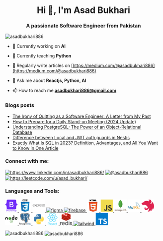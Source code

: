 <h1 align="center">Hi 👋, I'm Asad Bukhari</h1>
<h3 align="center">A passionate Software Engineer from Pakistan</h3>

<p align="left"> <img src="https://komarev.com/ghpvc/?username=asadbukhari886&label=Profile%20views&color=0e75b6&style=flat" alt="asadbukhari886" /> </p>

<!--<p align="left"> <a href="https://github.com/ryo-ma/github-profile-trophy"><img src="https://github-profile-trophy.vercel.app/?username=asadbukhari886" alt="asadbukhari886" /></a> </p> -->

- 🔭 Currently working on **AI**

- 🌱 Currently teaching **Python**

- 📝 Regularly write articles on [https://medium.com/@asadbukhari886](https://medium.com/@asadbukhari886)

- 💬 Ask me about **Reactjs, Python, AI**

- 📫 How to reach me **asadbukhari886@gmail.com**

### Blogs posts
<!-- BLOG-POST-LIST:START -->
- [The Irony of Quitting as a Software Engineer: A Letter from My Past](https://medium.com/@asadbukhari886/the-irony-of-quitting-as-a-software-engineer-a-letter-from-my-past-a94b3704f420?source=rss-7a3365a324cc------2)
- [How to Prepare for a Daily Stand-up Meeting &lpar;2024 Update&rpar;](https://medium.com/@asadbukhari886/how-to-prepare-for-a-daily-stand-up-meeting-2024-update-8d9bdf370c26?source=rss-7a3365a324cc------2)
- [Understanding PostgreSQL: The Power of an Object-Relational Database](https://medium.com/@asadbukhari886/understanding-of-postgresql-the-power-of-an-object-relational-database-b6ae349c3f40?source=rss-7a3365a324cc------2)
- [Difference between Local and JWT auth guards in Nestjs](https://medium.com/@asadbukhari886/when-to-use-local-and-when-to-use-jwt-auth-guard-in-the-nest-f61b2c3f2d66?source=rss-7a3365a324cc------2)
- [Exactly What Is SQL in 2023? Definition, Advantages, and All You Want to Know in One Article](https://medium.com/@asadbukhari886/exactly-what-is-sql-in-2023-definition-advantages-and-all-you-want-to-know-in-one-article-5ee624b0ac5e?source=rss-7a3365a324cc------2)
<!-- BLOG-POST-LIST:END -->

<h3 align="left">Connect with me:</h3>
<p align="left">
<a href="https://linkedin.com/in/https://www.linkedin.com/in/asadbukhari886/" target="blank"><img align="center" src="https://raw.githubusercontent.com/rahuldkjain/github-profile-readme-generator/master/src/images/icons/Social/linked-in-alt.svg" alt="https://www.linkedin.com/in/asadbukhari886/" height="30" width="40" /></a>
<a href="https://medium.com/@asadbukhari886" target="blank"><img align="center" src="https://raw.githubusercontent.com/rahuldkjain/github-profile-readme-generator/master/src/images/icons/Social/medium.svg" alt="@asadbukhari886" height="30" width="40" /></a>
<a href="https://www.leetcode.com/https://leetcode.com/u/asad_bukhari/" target="blank"><img align="center" src="https://raw.githubusercontent.com/rahuldkjain/github-profile-readme-generator/master/src/images/icons/Social/leet-code.svg" alt="https://leetcode.com/u/asad_bukhari/" height="30" width="40" /></a>
</p>

<h3 align="left">Languages and Tools:</h3>
<p align="left"> <a href="https://getbootstrap.com" target="_blank" rel="noreferrer"> <img src="https://raw.githubusercontent.com/devicons/devicon/master/icons/bootstrap/bootstrap-plain-wordmark.svg" alt="bootstrap" width="40" height="40"/> </a> <a href="https://www.w3schools.com/css/" target="_blank" rel="noreferrer"> <img src="https://raw.githubusercontent.com/devicons/devicon/master/icons/css3/css3-original-wordmark.svg" alt="css3" width="40" height="40"/> </a> <a href="https://expressjs.com" target="_blank" rel="noreferrer"> <img src="https://raw.githubusercontent.com/devicons/devicon/master/icons/express/express-original-wordmark.svg" alt="express" width="40" height="40"/> </a> <a href="https://www.figma.com/" target="_blank" rel="noreferrer"> <img src="https://www.vectorlogo.zone/logos/figma/figma-icon.svg" alt="figma" width="40" height="40"/> </a> <a href="https://firebase.google.com/" target="_blank" rel="noreferrer"> <img src="https://www.vectorlogo.zone/logos/firebase/firebase-icon.svg" alt="firebase" width="40" height="40"/> </a> <a href="https://www.w3.org/html/" target="_blank" rel="noreferrer"> <img src="https://raw.githubusercontent.com/devicons/devicon/master/icons/html5/html5-original-wordmark.svg" alt="html5" width="40" height="40"/> </a> <a href="https://developer.mozilla.org/en-US/docs/Web/JavaScript" target="_blank" rel="noreferrer"> <img src="https://raw.githubusercontent.com/devicons/devicon/master/icons/javascript/javascript-original.svg" alt="javascript" width="40" height="40"/> </a> <a href="https://www.mongodb.com/" target="_blank" rel="noreferrer"> <img src="https://raw.githubusercontent.com/devicons/devicon/master/icons/mongodb/mongodb-original-wordmark.svg" alt="mongodb" width="40" height="40"/> </a> <a href="https://www.mysql.com/" target="_blank" rel="noreferrer"> <img src="https://raw.githubusercontent.com/devicons/devicon/master/icons/mysql/mysql-original-wordmark.svg" alt="mysql" width="40" height="40"/> </a> <a href="https://nestjs.com/" target="_blank" rel="noreferrer"> <img src="https://raw.githubusercontent.com/devicons/devicon/master/icons/nestjs/nestjs-plain.svg" alt="nestjs" width="40" height="40"/> </a> <a href="https://nodejs.org" target="_blank" rel="noreferrer"> <img src="https://raw.githubusercontent.com/devicons/devicon/master/icons/nodejs/nodejs-original-wordmark.svg" alt="nodejs" width="40" height="40"/> </a> <a href="https://www.postgresql.org" target="_blank" rel="noreferrer"> <img src="https://raw.githubusercontent.com/devicons/devicon/master/icons/postgresql/postgresql-original-wordmark.svg" alt="postgresql" width="40" height="40"/> </a> <a href="https://www.python.org" target="_blank" rel="noreferrer"> <img src="https://raw.githubusercontent.com/devicons/devicon/master/icons/python/python-original.svg" alt="python" width="40" height="40"/> </a> <a href="https://reactjs.org/" target="_blank" rel="noreferrer"> <img src="https://raw.githubusercontent.com/devicons/devicon/master/icons/react/react-original-wordmark.svg" alt="react" width="40" height="40"/> </a> <a href="https://redis.io" target="_blank" rel="noreferrer"> <img src="https://raw.githubusercontent.com/devicons/devicon/master/icons/redis/redis-original-wordmark.svg" alt="redis" width="40" height="40"/> </a> <a href="https://tailwindcss.com/" target="_blank" rel="noreferrer"> <img src="https://www.vectorlogo.zone/logos/tailwindcss/tailwindcss-icon.svg" alt="tailwind" width="40" height="40"/> </a> <a href="https://www.typescriptlang.org/" target="_blank" rel="noreferrer"> <img src="https://raw.githubusercontent.com/devicons/devicon/master/icons/typescript/typescript-original.svg" alt="typescript" width="40" height="40"/> </a> </p>

<p><img align="left" src="https://github-readme-stats.vercel.app/api/top-langs?username=asadbukhari886&show_icons=true&locale=en&layout=compact" alt="asadbukhari886" /></p>

<p>&nbsp;<img align="center" src="https://github-readme-stats.vercel.app/api?username=asadbukhari886&show_icons=true&locale=en" alt="asadbukhari886" /></p>
